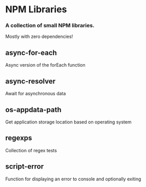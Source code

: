 # NPM Libraries

### A collection of small NPM libraries.
Mostly with zero dependencies!

## async-for-each
Async version of the forEach function

## async-resolver
Await for asynchronous data

## os-appdata-path
Get application storage location based on operating system

## regexps
Collection of regex tests

## script-error
Function for displaying an error to console and optionally exiting
